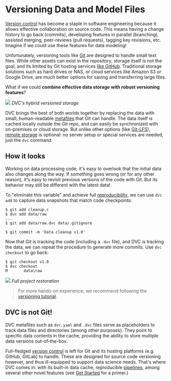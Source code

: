 # Versioning Data and Model Files

[Version control](https://en.wikipedia.org/wiki/Version_control) has become a
staple in software engineering because it allows effective collaboration on
source code. This means having a change history to go back (commits), developing
features in parallel (branching), assisted merging, peer-reviews (pull
requests), tagging key revisions, etc. Imagine if we could use these features
for data modeling!

Unfortunately, versioning tools like [Git](https://git-scm.com/) are designed to
handle small text files. While other assets can exist in the repository, storage
itself is not the goal, and its limited by Git hosting services
[like GitHub](https://docs.github.com/en/github/managing-large-files/what-is-my-disk-quota).
Traditional storage solutions such as hard drives or NAS, or cloud services like
Amazon S3 or Google Drive, are much better options for saving and transferring
large files.

What if we could **combine effective data storage with robust versioning
features**?

![](/img/model-versioning-diagram.png) _DVC's hybrid versioned storage_

DVC brings the best of both worlds together by replacing the data with small,
human-readable [metafiles](/doc/user-guide/dvc-files-and-directories) that Git
can handle. The data itself is <abbr>cached</abbr> locally outside the Git repo,
and can easily be synchronized with on-premises or cloud storage. But unlike
other options (like
[Git-LFS](/doc/user-guide/related-technologies#git-lfs-large-file-storage)),
[remote storage](/doc/command-reference/remote) is optional: no server setup or
special services are needed, just the `dvc` command.

## How it looks

Working on data processing code, it's easy to overlook that the initial data
also changes along the way. If something goes wrong (or for any other reason),
it's easy to revisit previous versions of the code with Git. But its behavior
may still be different with the latest data!

To "eliminate this variable" and achieve full
[reproducibility](/doc/start/data-pipelines), we can use `dvc add` to capture
data snapshots that match code checkpoints:

```dvc
$ git add cleanup.c
$ dvc add data/raw
...
$ git add data/raw.dvc data/.gitignore

$ git commit -m 'Data cleanup v1.0'
```

Now that Git is tracking the code (including a `.dvc` file), and DVC is tracking
the data, we can repeat the procedure to generate more commits. Use
`dvc checkout` to go back:

```dvc
$ git checkout v1.0
$ dvc checkout
M       data\raw
```

![](/img/versioning.png) _Full project restoration_

> For more hands-on experience, we recommend following the
> [versioning tutorial](/doc/use-cases/versioning-data-and-model-files).

## DVC is not Git!

DVC metafiles such as `dvc.yaml` and `.dvc` files serve as placeholders to track
data files and directories (among other purposes). They point to specific data
contents in the <abbr>cache</abbr>, providing the ability to store multiple data
versions out-of-the-box.

Full-fledged
[version control](https://git-scm.com/book/en/v2/Getting-Started-About-Version-Control)
is left for Git and its hosting platforms (e.g. GitHub, GitLab) to handle. These
are designed for source code versioning however, and thus ill-equipped to
support data science needs. That's where DVC comes in: with its built-in data
<abbr>cache</abbr>, reproducible [pipelines](/doc/start/data-pipelines), among
several other novel features (see [Get Started](/doc/start/) for a primer.)
